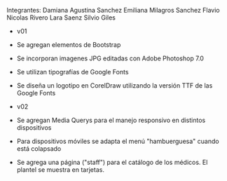 Integrantes:
Damiana Agustina Sanchez
Emiliana Milagros Sanchez
Flavio Nicolas Rivero
Lara Saenz
Silvio Giles

- v01
- Se agregan elementos de Bootstrap
- Se incorporan imagenes JPG editadas con Adobe Photoshop 7.0
- Se utilizan tipografías de Google Fonts
- Se diseña un logotipo en CorelDraw utilizando la versión TTF de las Google Fonts

- v02
- Se agregan Media Querys para el manejo responsivo en distintos dispositivos
- Para dispositivos móviles se adapta el menú "hambuerguesa" cuando está colapsado
- Se agrega una página ("staff") para el catálogo de los médicos. El plantel se muestra en tarjetas.
